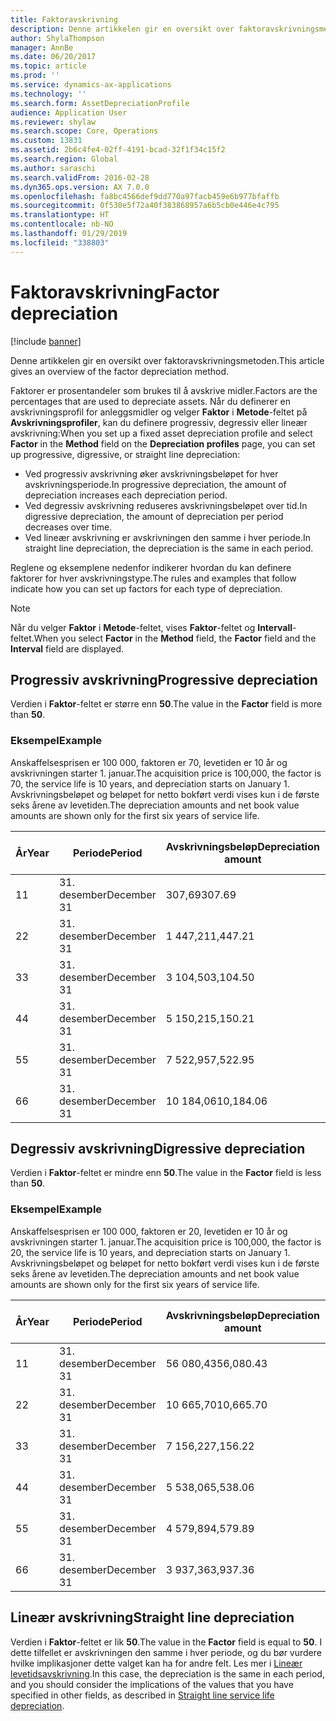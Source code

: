 ```yaml
---
title: Faktoravskrivning
description: Denne artikkelen gir en oversikt over faktoravskrivningsmetoden.
author: ShylaThompson
manager: AnnBe
ms.date: 06/20/2017
ms.topic: article
ms.prod: ''
ms.service: dynamics-ax-applications
ms.technology: ''
ms.search.form: AssetDepreciationProfile
audience: Application User
ms.reviewer: shylaw
ms.search.scope: Core, Operations
ms.custom: 13831
ms.assetid: 2b6c4fe4-02ff-4191-bcad-32f1f34c15f2
ms.search.region: Global
ms.author: saraschi
ms.search.validFrom: 2016-02-28
ms.dyn365.ops.version: AX 7.0.0
ms.openlocfilehash: fa8bc4566def9dd770a97facb459e6b977bfaffb
ms.sourcegitcommit: 0f530e5f72a40f383868957a6b5cb0e446e4c795
ms.translationtype: HT
ms.contentlocale: nb-NO
ms.lasthandoff: 01/29/2019
ms.locfileid: "338803"
---
```

# <a name="factor-depreciation"></a><span data-ttu-id="512c4-103">Faktoravskrivning</span><span class="sxs-lookup"><span data-stu-id="512c4-103">Factor depreciation</span></span>

[!include [banner](../includes/banner.md)]

<span data-ttu-id="512c4-104">Denne artikkelen gir en oversikt over faktoravskrivningsmetoden.</span><span class="sxs-lookup"><span data-stu-id="512c4-104">This article gives an overview of the factor depreciation method.</span></span>

<span data-ttu-id="512c4-105">Faktorer er prosentandeler som brukes til å avskrive midler.</span><span class="sxs-lookup"><span data-stu-id="512c4-105">Factors are the percentages that are used to depreciate assets.</span></span> <span data-ttu-id="512c4-106">Når du definerer en avskrivningsprofil for anleggsmidler og velger **Faktor** i **Metode**-feltet på **Avskrivningsprofiler**, kan du definere progressiv, degressiv eller lineær avskrivning:</span><span class="sxs-lookup"><span data-stu-id="512c4-106">When you set up a fixed asset depreciation profile and select **Factor** in the **Method** field on the **Depreciation profiles** page, you can set up progressive, digressive, or straight line depreciation:</span></span>

-   <span data-ttu-id="512c4-107">Ved progressiv avskrivning øker avskrivningsbeløpet for hver avskrivningsperiode.</span><span class="sxs-lookup"><span data-stu-id="512c4-107">In progressive depreciation, the amount of depreciation increases each depreciation period.</span></span>
-   <span data-ttu-id="512c4-108">Ved degressiv avskrivning reduseres avskrivningsbeløpet over tid.</span><span class="sxs-lookup"><span data-stu-id="512c4-108">In digressive depreciation, the amount of depreciation per period decreases over time.</span></span>
-   <span data-ttu-id="512c4-109">Ved lineær avskrivning er avskrivningen den samme i hver periode.</span><span class="sxs-lookup"><span data-stu-id="512c4-109">In straight line depreciation, the depreciation is the same in each period.</span></span>

<span data-ttu-id="512c4-110">Reglene og eksemplene nedenfor indikerer hvordan du kan definere faktorer for hver avskrivningstype.</span><span class="sxs-lookup"><span data-stu-id="512c4-110">The rules and examples that follow indicate how you can set up factors for each type of depreciation.</span></span> 

> [!NOTE] 
> <span data-ttu-id="512c4-111">Når du velger **Faktor** i **Metode**-feltet, vises **Faktor**-feltet og **Intervall**-feltet.</span><span class="sxs-lookup"><span data-stu-id="512c4-111">When you select **Factor** in the **Method** field, the **Factor** field and the **Interval** field are displayed.</span></span>

## <a name="progressive-depreciation"></a><span data-ttu-id="512c4-112">Progressiv avskrivning</span><span class="sxs-lookup"><span data-stu-id="512c4-112">Progressive depreciation</span></span>
<span data-ttu-id="512c4-113">Verdien i **Faktor**-feltet er større enn **50**.</span><span class="sxs-lookup"><span data-stu-id="512c4-113">The value in the **Factor** field is more than **50**.</span></span>

### <a name="example"></a><span data-ttu-id="512c4-114">Eksempel</span><span class="sxs-lookup"><span data-stu-id="512c4-114">Example</span></span>

<span data-ttu-id="512c4-115">Anskaffelsesprisen er 100 000, faktoren er 70, levetiden er 10 år og avskrivningen starter 1. januar.</span><span class="sxs-lookup"><span data-stu-id="512c4-115">The acquisition price is 100,000, the factor is 70, the service life is 10 years, and depreciation starts on January 1.</span></span> <span data-ttu-id="512c4-116">Avskrivningsbeløpet og beløpet for netto bokført verdi vises kun i de første seks årene av levetiden.</span><span class="sxs-lookup"><span data-stu-id="512c4-116">The depreciation amounts and net book value amounts are shown only for the first six years of service life.</span></span>

| <span data-ttu-id="512c4-117">År</span><span class="sxs-lookup"><span data-stu-id="512c4-117">Year</span></span> | <span data-ttu-id="512c4-118">Periode</span><span class="sxs-lookup"><span data-stu-id="512c4-118">Period</span></span>      | <span data-ttu-id="512c4-119">Avskrivningsbeløp</span><span class="sxs-lookup"><span data-stu-id="512c4-119">Depreciation amount</span></span> | <span data-ttu-id="512c4-120">Netto bokført verdibeløp</span><span class="sxs-lookup"><span data-stu-id="512c4-120">Net book value amount</span></span> |
|------|-------------|---------------------|-----------------------|
| <span data-ttu-id="512c4-121">1</span><span class="sxs-lookup"><span data-stu-id="512c4-121">1</span></span>    | <span data-ttu-id="512c4-122">31. desember</span><span class="sxs-lookup"><span data-stu-id="512c4-122">December 31</span></span> | <span data-ttu-id="512c4-123">307,69</span><span class="sxs-lookup"><span data-stu-id="512c4-123">307.69</span></span>              | <span data-ttu-id="512c4-124">99 692,31</span><span class="sxs-lookup"><span data-stu-id="512c4-124">99,692.31</span></span>             |
| <span data-ttu-id="512c4-125">2</span><span class="sxs-lookup"><span data-stu-id="512c4-125">2</span></span>    | <span data-ttu-id="512c4-126">31. desember</span><span class="sxs-lookup"><span data-stu-id="512c4-126">December 31</span></span> | <span data-ttu-id="512c4-127">1 447,21</span><span class="sxs-lookup"><span data-stu-id="512c4-127">1,447.21</span></span>            | <span data-ttu-id="512c4-128">98,245.10</span><span class="sxs-lookup"><span data-stu-id="512c4-128">98,245.10</span></span>             |
| <span data-ttu-id="512c4-129">3</span><span class="sxs-lookup"><span data-stu-id="512c4-129">3</span></span>    | <span data-ttu-id="512c4-130">31. desember</span><span class="sxs-lookup"><span data-stu-id="512c4-130">December 31</span></span> | <span data-ttu-id="512c4-131">3 104,50</span><span class="sxs-lookup"><span data-stu-id="512c4-131">3,104.50</span></span>            | <span data-ttu-id="512c4-132">95,140.60</span><span class="sxs-lookup"><span data-stu-id="512c4-132">95,140.60</span></span>             |
| <span data-ttu-id="512c4-133">4</span><span class="sxs-lookup"><span data-stu-id="512c4-133">4</span></span>    | <span data-ttu-id="512c4-134">31. desember</span><span class="sxs-lookup"><span data-stu-id="512c4-134">December 31</span></span> | <span data-ttu-id="512c4-135">5 150,21</span><span class="sxs-lookup"><span data-stu-id="512c4-135">5,150.21</span></span>            | <span data-ttu-id="512c4-136">89,990.39</span><span class="sxs-lookup"><span data-stu-id="512c4-136">89,990.39</span></span>             |
| <span data-ttu-id="512c4-137">5</span><span class="sxs-lookup"><span data-stu-id="512c4-137">5</span></span>    | <span data-ttu-id="512c4-138">31. desember</span><span class="sxs-lookup"><span data-stu-id="512c4-138">December 31</span></span> | <span data-ttu-id="512c4-139">7 522,95</span><span class="sxs-lookup"><span data-stu-id="512c4-139">7,522.95</span></span>            | <span data-ttu-id="512c4-140">82,467.44</span><span class="sxs-lookup"><span data-stu-id="512c4-140">82,467.44</span></span>             |
| <span data-ttu-id="512c4-141">6</span><span class="sxs-lookup"><span data-stu-id="512c4-141">6</span></span>    | <span data-ttu-id="512c4-142">31. desember</span><span class="sxs-lookup"><span data-stu-id="512c4-142">December 31</span></span> | <span data-ttu-id="512c4-143">10 184,06</span><span class="sxs-lookup"><span data-stu-id="512c4-143">10,184.06</span></span>           | <span data-ttu-id="512c4-144">72,283.38</span><span class="sxs-lookup"><span data-stu-id="512c4-144">72,283.38</span></span>             |

## <a name="digressive-depreciation"></a><span data-ttu-id="512c4-145">Degressiv avskrivning</span><span class="sxs-lookup"><span data-stu-id="512c4-145">Digressive depreciation</span></span>
<span data-ttu-id="512c4-146">Verdien i **Faktor**-feltet er mindre enn **50**.</span><span class="sxs-lookup"><span data-stu-id="512c4-146">The value in the **Factor** field is less than **50**.</span></span>

### <a name="example"></a><span data-ttu-id="512c4-147">Eksempel</span><span class="sxs-lookup"><span data-stu-id="512c4-147">Example</span></span>

<span data-ttu-id="512c4-148">Anskaffelsesprisen er 100 000, faktoren er 20, levetiden er 10 år og avskrivningen starter 1. januar.</span><span class="sxs-lookup"><span data-stu-id="512c4-148">The acquisition price is 100,000, the factor is 20, the service life is 10 years, and depreciation starts on January 1.</span></span> <span data-ttu-id="512c4-149">Avskrivningsbeløpet og beløpet for netto bokført verdi vises kun i de første seks årene av levetiden.</span><span class="sxs-lookup"><span data-stu-id="512c4-149">The depreciation amounts and net book value amounts are shown only for the first six years of service life.</span></span>

| <span data-ttu-id="512c4-150">År</span><span class="sxs-lookup"><span data-stu-id="512c4-150">Year</span></span> | <span data-ttu-id="512c4-151">Periode</span><span class="sxs-lookup"><span data-stu-id="512c4-151">Period</span></span>      | <span data-ttu-id="512c4-152">Avskrivningsbeløp</span><span class="sxs-lookup"><span data-stu-id="512c4-152">Depreciation amount</span></span> | <span data-ttu-id="512c4-153">Netto bokført verdibeløp</span><span class="sxs-lookup"><span data-stu-id="512c4-153">Net book value amount</span></span> |
|------|-------------|---------------------|-----------------------|
| <span data-ttu-id="512c4-154">1</span><span class="sxs-lookup"><span data-stu-id="512c4-154">1</span></span>    | <span data-ttu-id="512c4-155">31. desember</span><span class="sxs-lookup"><span data-stu-id="512c4-155">December 31</span></span> | <span data-ttu-id="512c4-156">56 080,43</span><span class="sxs-lookup"><span data-stu-id="512c4-156">56,080.43</span></span>           | <span data-ttu-id="512c4-157">43,919.57</span><span class="sxs-lookup"><span data-stu-id="512c4-157">43,919.57</span></span>             |
| <span data-ttu-id="512c4-158">2</span><span class="sxs-lookup"><span data-stu-id="512c4-158">2</span></span>    | <span data-ttu-id="512c4-159">31. desember</span><span class="sxs-lookup"><span data-stu-id="512c4-159">December 31</span></span> | <span data-ttu-id="512c4-160">10 665,70</span><span class="sxs-lookup"><span data-stu-id="512c4-160">10,665.70</span></span>           | <span data-ttu-id="512c4-161">33,253.87</span><span class="sxs-lookup"><span data-stu-id="512c4-161">33,253.87</span></span>             |
| <span data-ttu-id="512c4-162">3</span><span class="sxs-lookup"><span data-stu-id="512c4-162">3</span></span>    | <span data-ttu-id="512c4-163">31. desember</span><span class="sxs-lookup"><span data-stu-id="512c4-163">December 31</span></span> | <span data-ttu-id="512c4-164">7 156,22</span><span class="sxs-lookup"><span data-stu-id="512c4-164">7,156.22</span></span>            | <span data-ttu-id="512c4-165">26,097.65</span><span class="sxs-lookup"><span data-stu-id="512c4-165">26,097.65</span></span>             |
| <span data-ttu-id="512c4-166">4</span><span class="sxs-lookup"><span data-stu-id="512c4-166">4</span></span>    | <span data-ttu-id="512c4-167">31. desember</span><span class="sxs-lookup"><span data-stu-id="512c4-167">December 31</span></span> | <span data-ttu-id="512c4-168">5 538,06</span><span class="sxs-lookup"><span data-stu-id="512c4-168">5,538.06</span></span>            | <span data-ttu-id="512c4-169">20,559.59</span><span class="sxs-lookup"><span data-stu-id="512c4-169">20,559.59</span></span>             |
| <span data-ttu-id="512c4-170">5</span><span class="sxs-lookup"><span data-stu-id="512c4-170">5</span></span>    | <span data-ttu-id="512c4-171">31. desember</span><span class="sxs-lookup"><span data-stu-id="512c4-171">December 31</span></span> | <span data-ttu-id="512c4-172">4 579,89</span><span class="sxs-lookup"><span data-stu-id="512c4-172">4,579.89</span></span>            | <span data-ttu-id="512c4-173">15,979.70</span><span class="sxs-lookup"><span data-stu-id="512c4-173">15,979.70</span></span>             |
| <span data-ttu-id="512c4-174">6</span><span class="sxs-lookup"><span data-stu-id="512c4-174">6</span></span>    | <span data-ttu-id="512c4-175">31. desember</span><span class="sxs-lookup"><span data-stu-id="512c4-175">December 31</span></span> | <span data-ttu-id="512c4-176">3 937,36</span><span class="sxs-lookup"><span data-stu-id="512c4-176">3,937.36</span></span>            | <span data-ttu-id="512c4-177">12,042.34</span><span class="sxs-lookup"><span data-stu-id="512c4-177">12,042.34</span></span>             |

## <a name="straight-line-depreciation"></a><span data-ttu-id="512c4-178">Lineær avskrivning</span><span class="sxs-lookup"><span data-stu-id="512c4-178">Straight line depreciation</span></span>
<span data-ttu-id="512c4-179">Verdien i **Faktor**-feltet er lik **50**.</span><span class="sxs-lookup"><span data-stu-id="512c4-179">The value in the **Factor** field is equal to **50**.</span></span> <span data-ttu-id="512c4-180">I dette tilfellet er avskrivningen den samme i hver periode, og du bør vurdere hvilke implikasjoner dette valget kan ha for andre felt. Les mer i [Lineær levetidsavskrivning](straight-line-service-life-depreciation.md).</span><span class="sxs-lookup"><span data-stu-id="512c4-180">In this case, the depreciation is the same in each period, and you should consider the implications of the values that you have specified in other fields, as described in [Straight line service life depreciation](straight-line-service-life-depreciation.md).</span></span>



